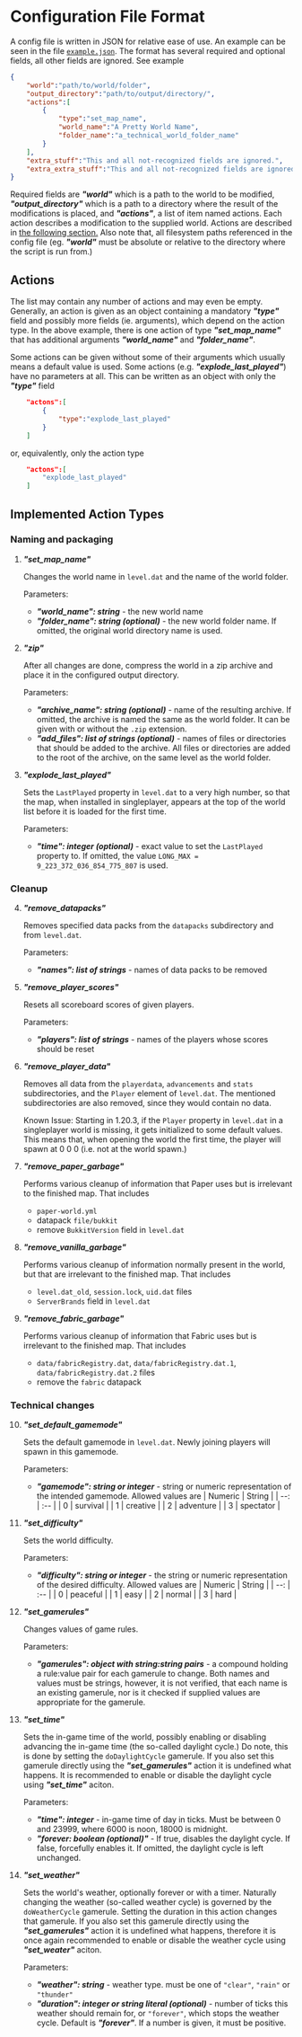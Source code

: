 
# Configuration File Format

A config file is written in JSON for relative ease of use. An example can
be seen in the file [`example.json`](../examples/example.json). The format has
several required and optional fields, all other fields are ignored. See example

```json
{
    "world":"path/to/world/folder",
    "output_directory":"path/to/output/directory/",
    "actions":[
        {
            "type":"set_map_name",
            "world_name":"A Pretty World Name",
            "folder_name":"a_technical_world_folder_name"
        }
    ],
    "extra_stuff":"This and all not-recognized fields are ignored.",
    "extra_extra_stuff":"This and all not-recognized fields are ignored."
}
```

Required fields are ***"world"*** which is a path to the world to be modified,
***"output_directory"*** which is a path to a directory where the result of the
modifications is placed, and ***"actions"***, a list of item named actions.
Each action describes a modification to the supplied world. Actions are 
described in [the following section.](#actions) Also note that, all 
filesystem paths referenced in the config file (eg. ***"world"*** must be
absolute or relative to the directory where the script is run from.)

## Actions
The list may contain any number of actions and may even be empty.
Generally, an action is given as an object containing a mandatory ***"type"***
field and possibly more fields (ie. arguments), which depend on the action
type. In the above example, there is one action of type ***"set_map_name"***
that has additional arguments ***"world_name"*** and ***"folder_name"***.

Some actions can be given without some of their arguments which usually means
a default value is used. Some actions (e.g. ***"explode_last_played"***) have no
parameters at all. This can be written as an object  with only the ***"type"***
field
```json
    "actons":[
        {
            "type":"explode_last_played"
        }
    ]
```
or, equivalently, only the action type
```json
    "actons":[
        "explode_last_played"
    ]
```

## Implemented Action Types

### Naming and packaging

1. ***"set_map_name"***

    Changes the world name in `level.dat` and the name of the world folder.
    
    Parameters:
    - ***"world_name": string*** - the new world name
    - ***"folder_name": string (optional)*** - the new world folder name.
    If omitted, the original world directory name is used.

2. ***"zip"***

    After all changes are done, compress the world in a zip archive and place it
    in the configured output directory.
    
    Parameters:
    - ***"archive_name": string (optional)*** - name of the resulting archive.
    If omitted, the archive is named the same as the world folder. It can be
    given with or without the `.zip` extension.
    - ***"add_files": list of strings (optional)*** - names of files or
    directories that should be added to the archive. All files or directories
    are added to the root of the archive, on the same level as the world
    folder.

3. ***"explode_last_played"***

    Sets the `LastPlayed` property in `level.dat` to a very high number, so that
    the map, when installed in singleplayer, appears at the top of the world list
    before it is loaded for the first time.
    
    Parameters:
    - ***"time": integer (optional)*** - exact value to set the
    `LastPlayed` property to. If omitted, the value 
    `LONG_MAX = 9_223_372_036_854_775_807` is used.

### Cleanup
    
4. ***"remove_datapacks"***

    Removes specified data packs from the `datapacks` subdirectory and from
    `level.dat`.

    Parameters:
    - ***"names": list of strings*** - names of data packs to be removed

5. ***"remove_player_scores"***

    Resets all scoreboard scores of given players.
    
    Parameters:
    - ***"players": list of strings*** - names of the players whose scores
    should be reset

6. ***"remove_player_data"***

    Removes all data from the `playerdata`, `advancements` and `stats`
    subdirectories, and the `Player` element of `level.dat`. The mentioned
    subdirectories are also removed, since they would contain no data.

    Known Issue: Starting in 1.20.3, if the `Player` property in `level.dat` in a singleplayer world is missing, it gets initialized to some default values. This means that, when opening the world the first time, the player will spawn at 0 0 0 (i.e. not at the world spawn.)

7. ***"remove_paper_garbage"***

    Performs various cleanup of information that Paper uses but is irrelevant
    to the finished map. That includes
    - `paper-world.yml`
    - datapack `file/bukkit`
    - remove `BukkitVersion` field in `level.dat`

8. ***"remove_vanilla_garbage"***

    Performs various cleanup of information normally present in the world, but
    that are irrelevant to the finished map. That includes
    - `level.dat_old`, `session.lock`, `uid.dat` files
    - `ServerBrands` field in `level.dat`

9. ***"remove_fabric_garbage"***

    Performs various cleanup of information that Fabric uses but is irrelevant
    to the finished map. That includes
    - `data/fabricRegistry.dat`, `data/fabricRegistry.dat.1`,
    `data/fabricRegistry.dat.2` files
    - remove the `fabric` datapack

### Technical changes

10. ***"set_default_gamemode"***

    Sets the default gamemode in `level.dat`. Newly joining players will spawn
    in this gamemode.

    Parameters:
    - ***"gamemode": string or integer*** - string or numeric representation 
    of the intended gamemode. Allowed values are
        | Numeric | String    |
        |     --: | :--       |
        |       0 | survival  |
        |       1 | creative  |
        |       2 | adventure |
        |       3 | spectator |

11. ***"set_difficulty"***

    Sets the world difficulty.
    
    Parameters:
    - ***"difficulty": string or integer*** - the string or numeric
    representation of the desired difficulty. Allowed values are
        | Numeric | String   |
        |     --: | :--      |
        |       0 | peaceful |
        |       1 | easy     |
        |       2 | normal   |
        |       3 | hard     |

12. ***"set_gamerules"***

    Changes values of game rules. 
    
    Parameters:
    - ***"gamerules": object with string:string pairs*** - a compound holding
    a rule:value pair for each gamerule to change. Both names and values must
    be strings, however, it is not verified, that each name is an existing
    gamerule, nor is it checked if supplied values are appropriate for the
    gamerule.

13. ***"set_time"***

    Sets the in-game time of the world, possibly enabling or disabling
    advancing the in-game time (the so-called daylight cycle.) Do note, this
    is done by setting the `doDaylightCycle`
    gamerule. If you also set this gamerule directly using the
    ***"set_gamerules"*** action it is undefined what happens. It is
    recommended to enable or disable the daylight cycle using ***"set_time"***
    aciton.

    Parameters:
    - ***"time": integer*** - in-game time of day in ticks. Must be between
    0 and 23999, where 6000 is noon, 18000 is midnight.
    - ***"forever: boolean (optional)"*** - If true, disables the daylight
    cycle. If false, forcefully enables it. If omitted, the daylight cycle is
    left unchanged.

14. ***"set_weather"***

    Sets the world's weather, optionally forever or with a timer.
    Naturally changing the weather (so-called weather cycle) is governed by
    the `doWeatherCycle` gamerule. Setting the duration in this action changes
    that gamerule. If you also set this gamerule directly using
    the ***"set_gamerules"*** action it is undefined what happens, therefore
    it is once again recommended to enable or disable the weather cycle using
    ***"set_weater"*** aciton.

    Parameters:
    - ***"weather": string*** - weather type. must be one of `"clear"`,
    `"rain"` or `"thunder"`
    - ***"duration": integer or string literal (optional)*** - number
    of ticks this weather should remain for, or `"forever"`, which stops the
    weather cycle. Default is ***"forever"***. If a number is given, it must
    be positive.
